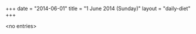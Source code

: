 +++
date = "2014-06-01"
title = "1 June 2014 (Sunday)"
layout = "daily-diet"
+++

<p>&lt;no entries&gt;</p>